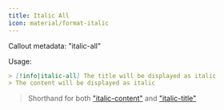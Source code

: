```yaml
---
title: Italic All
icon: material/format-italic
---
```


Callout metadata: "italic-all"

Usage: 
```md
> [!info|italic-all] The title will be displayed as italic
> The content will be displayed as italic
```

> Shorthand for both ["italic-content"](../content-styling/page-8.md) and ["italic-title"](../title-styling/page-18.md)